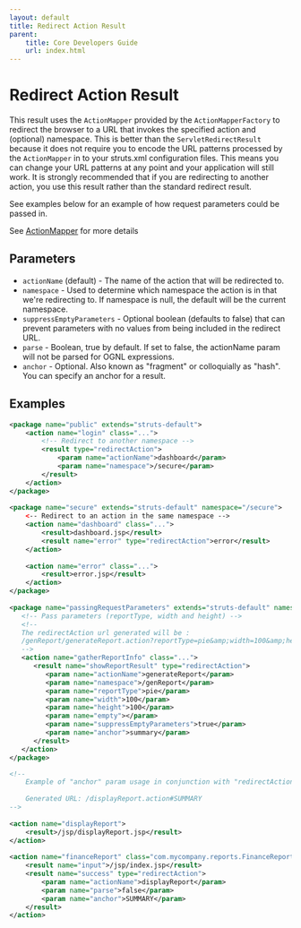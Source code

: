 ```yaml
---
layout: default
title: Redirect Action Result
parent:
    title: Core Developers Guide
    url: index.html
---
```


# Redirect Action Result

This result uses the `ActionMapper` provided by the `ActionMapperFactory` to redirect the browser to a URL that invokes 
the specified action and (optional) namespace. This is better than the `ServletRedirectResult` because it does not require 
you to encode the URL patterns processed by the `ActionMapper` in to your struts.xml configuration files. This means 
you can change your URL patterns at any point and your application will still work. It is strongly recommended that if you 
are redirecting to another action, you use this result rather than the standard redirect result.

See examples below for an example of how request parameters could be passed in.

See [ActionMapper](action-mapper) for more details

## Parameters

- `actionName` (default) - The name of the action that will be redirected to.
- `namespace` - Used to determine which namespace the action is in that we're redirecting to. If namespace is null, 
  the default will be the current namespace.
- `suppressEmptyParameters` - Optional boolean (defaults to false) that can prevent parameters with no values from being
  included in the redirect URL.
- `parse` - Boolean, true by default. If set to false, the actionName param will not be parsed for OGNL expressions.
- `anchor` - Optional. Also known as "fragment" or colloquially as "hash". You can specify an anchor for a result.

## Examples

```xml
<package name="public" extends="struts-default">
    <action name="login" class="...">
        <!-- Redirect to another namespace -->
        <result type="redirectAction">
            <param name="actionName">dashboard</param>
            <param name="namespace">/secure</param>
        </result>
    </action>
</package>
 
<package name="secure" extends="struts-default" namespace="/secure">
    <-- Redirect to an action in the same namespace -->
    <action name="dashboard" class="...">
        <result>dashboard.jsp</result>
        <result name="error" type="redirectAction">error</result>
    </action>
 
    <action name="error" class="...">
        <result>error.jsp</result>
    </action>
</package>
 
<package name="passingRequestParameters" extends="struts-default" namespace="/passingRequestParameters">
   <!-- Pass parameters (reportType, width and height) -->
   <!--
   The redirectAction url generated will be :
   /genReport/generateReport.action?reportType=pie&amp;width=100&amp;height=100#summary
   -->
   <action name="gatherReportInfo" class="...">
      <result name="showReportResult" type="redirectAction">
         <param name="actionName">generateReport</param>
         <param name="namespace">/genReport</param>
         <param name="reportType">pie</param>
         <param name="width">100</param>
         <param name="height">100</param>
         <param name="empty"></param>
         <param name="suppressEmptyParameters">true</param>
         <param name="anchor">summary</param>
      </result>
   </action>
</package>
```

```xml
<!--
    Example of "anchor" param usage in conjunction with "redirectAction" result-type.
 
    Generated URL: /displayReport.action#SUMMARY
-->
 
<action name="displayReport">
    <result>/jsp/displayReport.jsp</result>
</action>
 
<action name="financeReport" class="com.mycompany.reports.FinanceReportAction"> 
    <result name="input">/jsp/index.jsp</result>            
    <result name="success" type="redirectAction">
        <param name="actionName">displayReport</param>
        <param name="parse">false</param>
        <param name="anchor">SUMMARY</param>
    </result>
</action>
```
